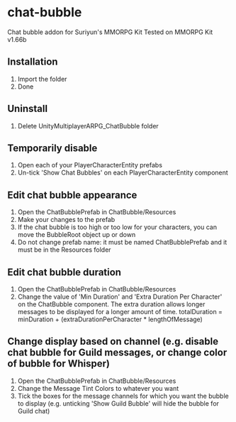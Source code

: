 # chat-bubble
Chat bubble addon for Suriyun's MMORPG Kit
Tested on MMORPG Kit v1.66b

## Installation
1. Import the folder
2. Done

## Uninstall
1. Delete UnityMultiplayerARPG_ChatBubble folder

## Temporarily disable
1. Open each of your PlayerCharacterEntity prefabs
2. Un-tick 'Show Chat Bubbles' on each PlayerCharacterEntity component

## Edit chat bubble appearance
1. Open the ChatBubblePrefab in ChatBubble/Resources
2. Make your changes to the prefab
3. If the chat bubble is too high or too low for your characters, you can move the BubbleRoot object up or down
4. Do not change prefab name: it must be named ChatBubblePrefab and it must be in the Resources folder

## Edit chat bubble duration
1. Open the ChatBubblePrefab in ChatBubble/Resources
2. Change the value of 'Min Duration' and 'Extra Duration Per Character' on the ChatBubble component.
   The extra duration allows longer messages to be displayed for a longer amount of time.
   totalDuration = minDuration + (extraDurationPerCharacter * lengthOfMessage)

## Change display based on channel (e.g. disable chat bubble for Guild messages, or change color of bubble for Whisper)
1. Open the ChatBubblePrefab in ChatBubble/Resources
2. Change the Message Tint Colors to whatever you want
3. Tick the boxes for the message channels for which you want the bubble to display 
	(e.g. unticking 'Show Guild Bubble' will hide the bubble for Guild chat)

